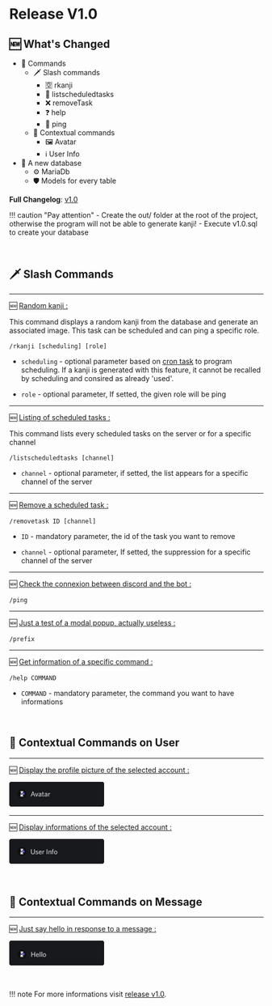 # Release V1.0

## 🆕 What's Changed

- 🤖 Commands
  - 🗡️ Slash commands
    - 🈳️ rkanji
    - 📝 listscheduledtasks
    - ❌ removeTask
    - ❓ help
    - 🏓 ping
  - 💬 Contextual commands
    - 🖼️ Avatar
    - ℹ️ User Info
- 📙 A new database
  - ⚙️ MariaDb
  - 🛡️ Models for every table

**Full Changelog**: [v1.0](https://github.com/youenPlusquellec/jk_bot/commits/v1.0)

!!! caution "Pay attention"
    - Create the out/ folder at the root of the project, otherwise the program will not be able to generate kanji!
    - Execute v1.0.sql to create your database

<p>&nbsp;</p>

## 🗡️ Slash Commands

-----

🆕 <ins>Random kanji :</ins>

This command displays a random kanji from the database and generate an associated image. This task can be scheduled and can ping a specific role.

```
/rkanji [scheduling] [role]
```

- `scheduling` - optional parameter based on [cron task](https://fr.wikipedia.org/wiki/Cron) to program scheduling. If a kanji is generated with this feature, it cannot be recalled by scheduling and consired as already 'used'.

- `role` - optional parameter, If setted, the given role will be ping

-----

🆕 <ins>Listing of scheduled tasks :</ins>

This command lists every scheduled tasks on the server or for a specific channel

```
/listscheduledtasks [channel]
```

- `channel` - optional parameter, if setted, the list appears for a specific channel of the server

-----

🆕 <ins>Remove a scheduled task :</ins>

```
/removetask ID [channel]
```

- `ID` - mandatory parameter, the id of the task you want to remove

- `channel` - optional parameter, If setted, the suppression for a specific channel of the server

-----

🆕 <ins>Check the connexion between discord and the bot :</ins>

```
/ping
```

-----

🆕 <ins>Just a test of a modal popup, actually useless :</ins>

```
/prefix
```

-----

🆕 <ins>Get information of a specific command :</ins>

```
/help COMMAND
```

- `COMMAND` - mandatory parameter, the command you want to have informations

<p>&nbsp;</p>

## 👤 Contextual Commands on User

-----

🆕 <ins>Display the profile picture of the selected account :</ins>

![Avatar](../src/avatar_v1.0.png)

-----

🆕 <ins>Display informations of the selected account :</ins>

![User Info](../src/user_info_v1.0.png)

<p>&nbsp;</p>

## 💬 Contextual Commands on Message

-----

🆕 <ins>Just say hello in response to a message :</ins>

![Hello](../src/hello_v1.0.png)

<p>&nbsp;</p>

!!! note
    For more informations visit [release v1.0](https://github.com/youenPlusquellec/jk_bot/releases/tag/v1.0).
